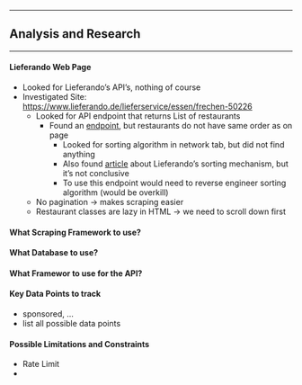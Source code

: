 
---
## Analysis and Research
---

#### Lieferando Web Page

- Looked for Lieferando’s API’s, nothing of course
- Investigated Site: https://www.lieferando.de/lieferservice/essen/frechen-50226
    - Looked for API endpoint that returns List of restaurants
        - Found an [endpoint](https://cw-api.takeaway.com/api/v34/restaurants?deliveryAreaId=1213069&postalCode=50226&lat=50.913583442425406&lng=6.784137236111377&limit=0&isAccurate=true&filterShowTestRestaurants=false), but restaurants do not have same order as on page
            - Looked for sorting algorithm in network tab, but did not find anything
            - Also found [article](https://www.lieferando.de/kundenservice/artikel/wie-ist-die-restaurantliste-organisiert-1?topicSlug=restaurantliste) about Lieferando’s sorting mechanism, but it’s not conclusive
            - To use this endpoint would need to reverse engineer sorting algorithm (would be overkill)
    - No pagination → makes scraping easier
    - Restaurant classes are lazy in HTML → we need to scroll down first

#### What Scraping Framework to use?

#### What Database to use?

#### What Framewor to use for the API?

#### Key Data Points to track
- sponsored, ...
- list all possible data points

#### Possible Limitations and Constraints
- Rate Limit
- 

